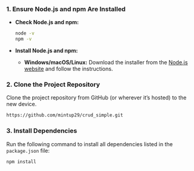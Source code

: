### 1. **Ensure Node.js and npm Are Installed**

- **Check Node.js and npm:**

  ```bash
  node -v
  npm -v
  ```

- **Install Node.js and npm:**

  - **Windows/macOS/Linux:** Download the installer from the [Node.js website](https://nodejs.org/) and follow the instructions.

### 2. **Clone the Project Repository**

Clone the project repository from GitHub (or wherever it’s hosted) to the new device.

```bash
https://github.com/mintup29/crud_simple.git
```

### 3. **Install Dependencies**

Run the following command to install all dependencies listed in the `package.json` file:

```bash
npm install
```
